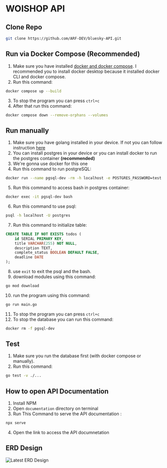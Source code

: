 # WOISHOP API

## Clone Repo
```bash
git clone https://github.com/ARF-DEV/bluesky-API.git
```
## Run via Docker Compose (Recommended)
1. Make sure you have installed [docker and docker compose](https://docs.docker.com/compose/install). I recommended you to install docker desktop because it installed docker CLI and docker compose.
2. Run this command:
```bash
docker compose up --build
```
3. To stop the program you can press `ctrl+c`
4. After that run this command:
```bash
docker compose down --remove-orphans --volumes
```

## Run manually
1. Make sure you have golang installed in your device. If not you can follow instruction [here](https://go.dev/doc/install)
2. You can install postgres in your device or you can install docker to run the postgres container **(recommended)**
3. We're gonna use docker for this one
4. Run this command to run postgreSQL:
```bash
docker run --name pgsql-dev -rm -h localhost -e POSTGRES_PASSWORD=test -dp 5432:5432 postgres
```
5. Run this command to access bash in postgres container:
```bash
docker exec -it pgsql-dev bash
```
6. Run this command to use psql:
```bash
psql -h localhost -U postgres
```
7. Run this command to initialize table:
```SQL
CREATE TABLE IF NOT EXISTS todos (
    id SERIAL PRIMARY KEY,
    title VARCHAR(255) NOT NULL,
    description TEXT,
    complete_status BOOLEAN DEFAULT FALSE,
    deadline DATE
);
```
8. use `exit` to exit the psql and the bash.
9. download modules using this command:
```bash
go mod download
```
10. run the program using this command:
```bash
go run main.go
```
11. To stop the program you can press `ctrl+c`
12. To stop the database you can run this command:
```bash
docker rm -f pgsql-dev
```

## Test
1. Make sure you run the database first (with docker compose or manually).
2. Run this command:
```bash
go test -v ./...
```

## How to open API Documentation
1. Install NPM
2. Open `documentation` directory on terminal
3. Run This Command to serve the API documentation :
```bash
npx serve
```
4. Open the link to access the API documnetation

## ERD Design
![Latest ERD Design](https://gitlab.com/arf-dev-azura-intern/study-case-1/-/raw/main/ERD%20Design.png)
